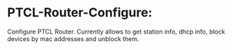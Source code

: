 # PTCL-Router-Configure:

Configure PTCL Router. Currently allows to get station info, dhcp info, block devices by mac addresses and unblock them.

